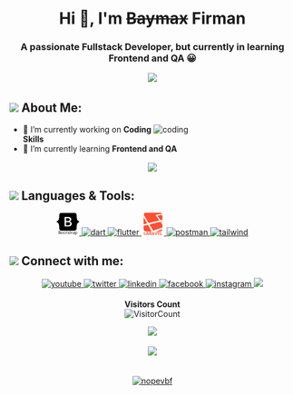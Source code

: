 <h1 align="center">Hi 👋, I'm <strike>Baymax</strike> Firman</h1>
<h3 align="center">A passionate Fullstack Developer, but currently in learning Frontend and QA 😀</h3>

<p align = 'center'> <img src= 'https://capsule-render.vercel.app/api?type=rect&color=gradient&height=2.5'/></p>

## <img src="https://media.giphy.com/media/WUlplcMpOCEmTGBtBW/giphy.gif" width="40"> **About Me:**

<img align="right" alt="coding" width="250" src="https://media.giphy.com/media/Ll22OhMLAlVDb8UQWe/giphy.gif">

- 🔭 I’m currently working on **Coding Skills**
- 🌱 I’m currently learning **Frontend and QA**

<p align="center">
   <img align="center" src="https://github-readme-streak-stats.herokuapp.com/?user=nopevbf&theme=radical&hide_border=true"/>
</p>

## <img src="https://media.giphy.com/media/j2pOGeGYKe2xCCKwfi/giphy.gif" width="40"> **Languages & Tools:**

<p align="center"> <a href="https://getbootstrap.com" target="_blank" rel="noreferrer"> <img src="https://raw.githubusercontent.com/devicons/devicon/master/icons/bootstrap/bootstrap-plain-wordmark.svg" alt="bootstrap" width="40" height="40"/> </a> <a href="https://dart.dev" target="_blank" rel="noreferrer"> <img src="https://www.vectorlogo.zone/logos/dartlang/dartlang-icon.svg" alt="dart" width="40" height="40"/> </a> <a href="https://flutter.dev" target="_blank" rel="noreferrer"> <img src="https://www.vectorlogo.zone/logos/flutterio/flutterio-icon.svg" alt="flutter" width="40" height="40"/> </a> <a href="https://laravel.com/" target="_blank" rel="noreferrer"> <img src="https://raw.githubusercontent.com/devicons/devicon/master/icons/laravel/laravel-plain-wordmark.svg" alt="laravel" width="40" height="40"/> </a> <a href="https://postman.com" target="_blank" rel="noreferrer"> <img src="https://www.vectorlogo.zone/logos/getpostman/getpostman-icon.svg" alt="postman" width="40" height="40"/> </a> <a href="https://tailwindcss.com/" target="_blank" rel="noreferrer"> <img src="https://www.vectorlogo.zone/logos/tailwindcss/tailwindcss-icon.svg" alt="tailwind" width="40" height="40"/> </a> </p>

## <img src="https://media.giphy.com/media/UnyKXModRZbJZiJhSW/giphy.gif" width="40"> **Connect with me:** ️
<p align="center">
<a href="https://www.youtube.com/c/firajitio" target="_blank">
<img src=https://img.shields.io/badge/youtube-D14836.svg?&style=for-the-badge&logo=youtube&logoColor=white alt=youtube style="margin-bottom: 5px;" />
</a>
<a href="https://twitter.com/firmannjay" target="_blank">
<img src=https://img.shields.io/badge/twitter-%2300acee.svg?&style=for-the-badge&logo=twitter&logoColor=white alt=twitter style="margin-bottom: 5px;" />
</a>
<a href="https://www.linkedin.com/in/nopevbf/" target="_blank">
<img src=https://img.shields.io/badge/linkedin-%231E77B5.svg?&style=for-the-badge&logo=linkedin&logoColor=white alt=linkedin style="margin-bottom: 5px;" />
</a>
<a href="https://www.facebook.com/mihawk22/" target="_blank">
<img src=https://img.shields.io/badge/facebook-%232E87FB.svg?&style=for-the-badge&logo=facebook&logoColor=white alt=facebook style="margin-bottom: 5px;" />
</a>
<a href="https://instagram.com/firajitio" target="_blank">
<img src=https://img.shields.io/badge/instagram-C71585.svg?&style=for-the-badge&logo=instagram&logoColor=white alt=instagram style="margin-bottom: 5px;" />
</a> 
<a href = "mailto:firajitio@gmail.com" target = "_blank">
<img src="https://img.shields.io/badge/gmail-D14836?&style=for-the-badge&logo=gmail&logoColor=white" />
</a>
</p>

<div align = "center">
 
**Visitors Count**  
![VisitorCount](https://profile-counter.glitch.me/{nopevbf}/count.svg)

</div>

<p align = 'center' width="50"> <img src= 'https://capsule-render.vercel.app/api?type=rect&color=gradient&height=2.5'/></p>

<!--- 
[![Firman's GitHub Activity Graph](https://activity-graph.herokuapp.com/graph?username=nopevbf&theme=xcode)](https://github.com/nopevbf)
<p align = 'center'><img src="https://github-profile-summary-cards.vercel.app/api/cards/profile-details?username=nopevbf&theme=dracula&hide_border=true" /></p>
--->

<div align = "center">
<div align= "center"><img src="https://github-readme-stats-mu-dusky.vercel.app/api?username=nopevbf&show_icons=true&theme=radical&count_private=true&include_all_commits=true"&custom_title="My Stats" align = "center"/></div>

<div><br><br><a href="https://www.buymeacoffee.com/nopevbf"> <img align="center" src="https://cdn.buymeacoffee.com/buttons/v2/default-yellow.png" height="50" width="210" alt="nopevbf" /></a></div><br><br>
